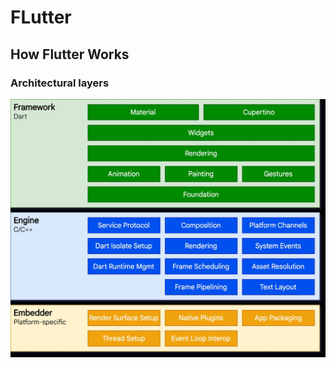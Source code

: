 # FLutter

## How Flutter Works

### Architectural layers

![Architectural layers](./img/archdiagram.jpg)
